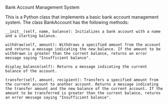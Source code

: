 Bank Account Management System

This is a Python class that implements a basic bank account management system. The class BankAccount has the following methods:

    __init__(self, name, balance): Initializes a bank account with a name and a starting balance.

    withdraw(self, amount): Withdraws a specified amount from the account and returns a message indicating the new balance. If the amount to be withdrawn is greater than the current balance, returns an error message saying "Insufficient balance".

    display_balance(self): Returns a message indicating the current balance of the account.

    transfer(self, amount, recipient): Transfers a specified amount from the current account to another account. Returns a message indicating the transfer amount and the new balance of the current account. If the amount to be transferred is greater than the current balance, returns an error message saying "Insufficient balance".
